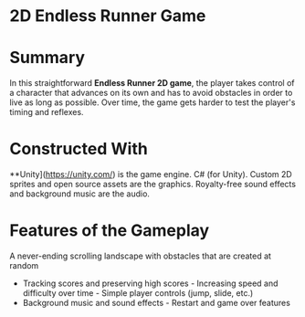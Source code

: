 # 2D Endless Runner Game

# Summary

In this straightforward **Endless Runner 2D game**, the player takes control of a character that advances on its own and has to avoid obstacles in order to live as long as possible. Over time, the game gets harder to test the player's timing and reflexes.

# Constructed With

**Unity](https://unity.com/) is the game engine.
C# (for Unity). Custom 2D sprites and open source assets are the graphics. Royalty-free sound effects and background music are the audio.

# Features of the Gameplay

A never-ending scrolling landscape with obstacles that are created at random
- Tracking scores and preserving high scores - Increasing speed and difficulty over time - Simple player controls (jump, slide, etc.)
- Background music and sound effects - Restart and game over features




